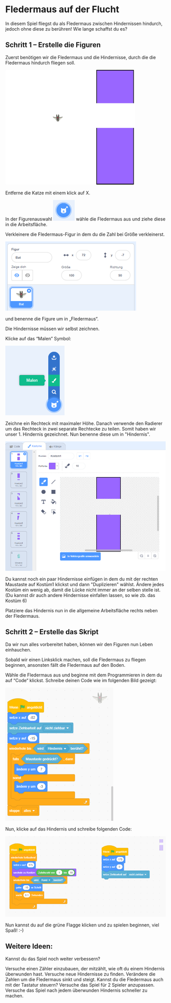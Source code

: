 Fledermaus auf der Flucht
=========================

In diesem Spiel fliegst du als Fledermaus zwischen Hindernissen hindurch,
jedoch ohne diese zu berühren! Wie lange schaffst du es?

Schritt 1 – Erstelle die Figuren 
---------------------------------

Zuerst benötigen wir die Fledermaus und die Hindernisse, durch die die
Fledermaus hindurch fliegen soll.

![Übersicht](images/overview.png)

Entferne die Katze mit einem klick auf X.

In der Figurenauswahl ![Figurauswahl](images/figurauswahl.png)
wähle die Fledermaus aus und ziehe diese in die
Arbeitsfläche. 


Verkleinere die Fledermaus-Figur in dem du die Zahl bei Größe verkleinerst.

![Verkleinern](images/fledermaus.png) 

und benenne die Figure um in „Fledermaus“.

Die Hindernisse müssen wir selbst zeichnen.

Klicke auf das “Malen” Symbol:

![Malen](images/malen.png)

Zeichne ein Rechteck mit maximaler Höhe. Danach verwende den Radierer
um das Rechteck in zwei separate Rechtecke zu teilen. Somit haben wir
unser 1. Hindernis gezeichnet. Nun benenne diese um in "Hindernis".

![Hindernis](images/hindernis.png)

Du kannst noch ein paar Hindernisse einfügen in dem du mit der rechten Maustaste auf Kostüm1 klickst und dann "Duplizieren" wählst. Ändere jedes Kostüm ein wenig ab, damit die Lücke nicht immer an der selben stelle ist. (Du kannst dir auch andere Hindernisse einfallen lassen, so wie zb. das Kostüm 6)

Platziere das Hindernis nun in die allgemeine Arbeitsfläche rechts neben der
Fledermaus.



Schritt 2 – Erstelle das Skript
-------------------------------

Da wir nun alles vorbereitet haben, können wir den Figuren nun Leben
einhauchen.

Sobald wir einen Linksklick machen, soll die Fledermaus zu fliegen
beginnen, ansonsten fällt die Fledermaus auf den Boden.

Wähle die Fledermaus aus und beginne mit dem Programmieren in dem du auf
“Code“ klickst. Schreibe deinen Code wie im folgenden Bild gezeigt:

![Code Fledermaus](images/codefledermaus.png)

Nun, klicke auf das Hindernis und schreibe folgenden Code:

![Code Röhre](images/codehindernis.png)

Nun kannst du auf die grüne Flagge klicken und zu spielen beginnen, viel Spaß! :-)

Weitere Ideen:
--------------

Kannst du das Spiel noch weiter verbessern?

Versuche einen Zähler einzubauen, der mitzählt, wie oft du einem Hindernis überwunden hast.
Versuche neue Hindernisse zu finden.
Verändere die Zahlen um die Fledermaus sinkt und steigt.
Kannst du die Fledermaus auch mit der Tastatur steuern?
Versuche das Spiel für 2 Spieler anzupassen.
Versuche das Spiel nach jedem überwunden Hindernis schneller zu machen.